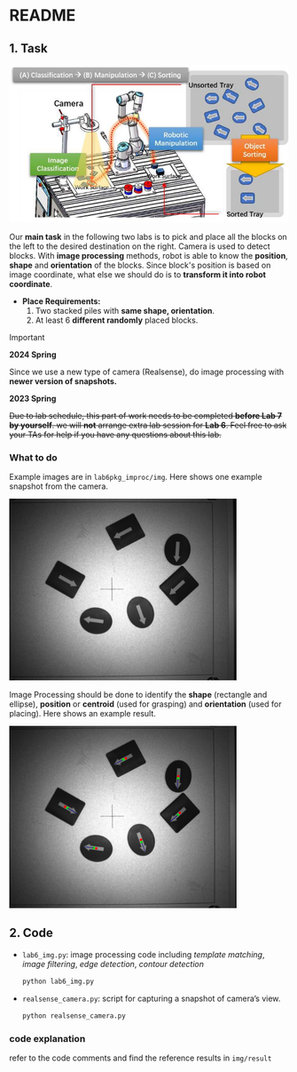 # README

## 1. Task

![workflow](./img/lab6_workflow.jpg)

Our **main task** in the following two labs is to pick and place all the blocks on the left to the desired destination on the right. Camera is used to detect blocks. With **image processing** methods, robot is able to know the **position**, **shape** and **orientation** of the blocks. Since block's position is based on image coordinate, what else we should do is to **transform it into robot coordinate**.

- **Place Requirements:**
  1. Two stacked piles with **same shape, orientation**.
  2. At least 6 **different randomly** placed blocks.

> [!IMPORTANT]
>
> **2024 Spring**
>
> Since we use a new type of camera (Realsense), do image processing with **newer version of snapshots.**
>
> **2023 Spring**
>
> ~~Due to lab schedule, this part of work needs to be completed **before Lab 7 by yourself**. we will **not** arrange extra lab session for **Lab 6**. Feel free to ask your TAs for help if you have any questions about this lab.~~

### What to do

Example images are in `lab6pkg_improc/img`. Here shows one example snapshot from the camera.

<img src="./img/img_snap.bmp" style="zoom:40%;" />

Image Processing should be done to identify the **shape** (rectangle and ellipse), **position** or **centroid** (used for grasping) and **orientation** (used for placing). Here shows an example result.

<img src="./img/result/snap_result.png" style="zoom:40%;" />



## 2. Code

- `lab6_img.py`: image processing code including *template matching*, *image filtering*, *edge detection*, *contour detection*

  ```bash
  python lab6_img.py
  ```

- `realsense_camera.py`: script for capturing a snapshot of camera’s view.

  ```bash
  python realsense_camera.py
  ```

### code explanation

refer to the code comments and find the reference results in `img/result`

